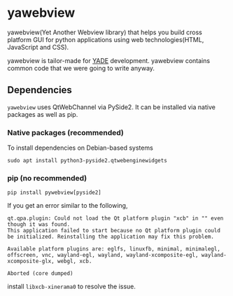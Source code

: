 # yawebview
yawebview(Yet Another Webview library) that helps you build cross platform GUI for python applications using web technologies(HTML, JavaScript and CSS).

yawebview is tailor-made for [YADE](https://gitlab.com/webyfy/iot/e-gurukul/yade) development. yawebview contains common code that we were going to write anyway.

## Dependencies
`yawebview` uses QtWebChannel via PySide2. It can be installed via native packages as well as pip.

### Native packages (recommended)
To install dependencies on Debian-based systems 
```shell
sudo apt install python3-pyside2.qtwebenginewidgets
```

### pip (no recommended)
```shell
pip install pywebview[pyside2]
```

If you get an error similar to the following,
```
qt.qpa.plugin: Could not load the Qt platform plugin "xcb" in "" even though it was found.
This application failed to start because no Qt platform plugin could be initialized. Reinstalling the application may fix this problem.

Available platform plugins are: eglfs, linuxfb, minimal, minimalegl, offscreen, vnc, wayland-egl, wayland, wayland-xcomposite-egl, wayland-xcomposite-glx, webgl, xcb.

Aborted (core dumped)
```
install `libxcb-xinerama0` to resolve the issue.
